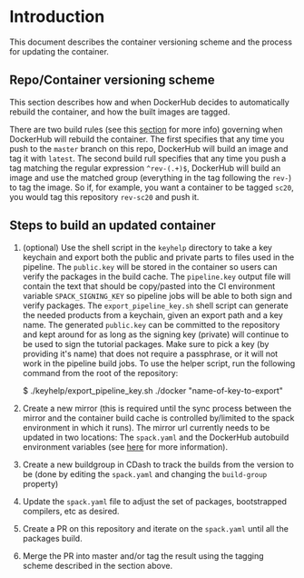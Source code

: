 # Introduction

This document describes the container versioning scheme and the process for
updating the container.

## Repo/Container versioning scheme

This section describes how and when DockerHub decides to automatically
rebuild the container, and how the built images are tagged.

There are two build rules (see this [section](./DOCKERHUB_SETUP.md#configure-builds)
for more info) governing when DockerHub will rebuild the container.  The
first specifies that any time you push to the `master` branch on this repo,
DockerHub will build an image and tag it with `latest`.  The second build rull
specifies that any time you push a tag matching the regular expression
`^rev-(.+)$`, DockerHub will build an image and use the matched group
(everything in the tag following the `rev-`) to tag the image.  So if, for
example, you want a container to be tagged `sc20`, you would tag this
repository `rev-sc20` and push it.

## Steps to build an updated container

1. (optional) Use the shell script in the `keyhelp` directory to take a key
keychain and export both the public and private parts to files used in the
pipeline.  The `public.key` will be stored in the container so users can
verify the packages in the build cache.  The `pipeline.key` output file will
contain the text that should be copy/pasted into the CI environment variable
`SPACK_SIGNING_KEY` so pipeline jobs will be able to both sign and verify
packages.  The `export_pipeline_key.sh` shell script can generate the needed
products from a keychain, given an export path and a key name.  The generated
`public.key` can be committed to the repository and kept around for as long as
the signing key (private) will continue to be used to sign the tutorial
packages.  Make sure to pick a key (by providing it's name) that does not
require a passphrase, or it will not work in the pipeline build jobs.  To use
the helper script, run the following command from the root of the repository:

    $ ./keyhelp/export_pipeline_key.sh ./docker "name-of-key-to-export"

1. Create a new mirror (this is required until the sync process between the
mirror and the container build cache is controlled by/limited to the spack
environment in which it runs).  The mirror url currently needs to be updated
in two locations: The `spack.yaml` and the DockerHub autobuild environment
variables (see [here](./DOCKERHUB_SETUP.md#configure-builds) for more
information).

1. Create a new buildgroup in CDash to track the builds from the version to be
(done by editing the `spack.yaml` and changing the `build-group` property)

1. Update the `spack.yaml` file to adjust the set of packages, bootstrapped
compilers, etc as desired.

1. Create a PR on this repository and iterate on the `spack.yaml` until all
the packages build.

1. Merge the PR into master and/or tag the result using the tagging scheme
described in the section above.
